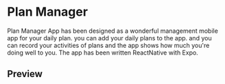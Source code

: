 # Plan Manager

Plan Manager App has been designed as a wonderful management mobile app for your daily plan. you can add your daily plans to the app. and you can record your activities of plans and the app shows how much you're doing well to you.
The app has been written ReactNative with Expo.

## Preview
